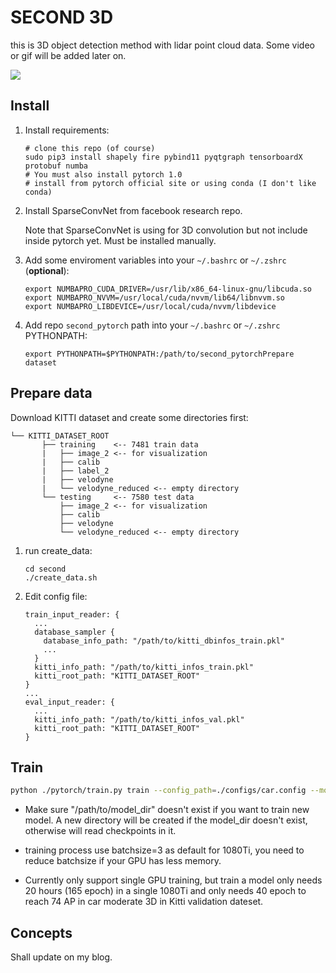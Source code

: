# SECOND 3D 
this is 3D object detection method with lidar point cloud data. Some video or gif will be added later on.

![](https://s1.ax1x.com/2018/11/07/i79lIs.gif)



## Install



1. Install requirements:

   ```shell
   # clone this repo (of course)
   sudo pip3 install shapely fire pybind11 pyqtgraph tensorboardX protobuf numba
   # You must also install pytorch 1.0
   # install from pytorch official site or using conda (I don't like conda)
   ```


2. Install SparseConvNet from facebook research repo.

   Note that SparseConvNet is using for 3D convolution but not include inside pytorch yet. Must be installed manually.



3. Add some enviroment variables into your `~/.bashrc` or `~/.zshrc` (**optional**):

   ```shell
   export NUMBAPRO_CUDA_DRIVER=/usr/lib/x86_64-linux-gnu/libcuda.so
   export NUMBAPRO_NVVM=/usr/local/cuda/nvvm/lib64/libnvvm.so
   export NUMBAPRO_LIBDEVICE=/usr/local/cuda/nvvm/libdevice
   ```

4. Add repo `second_pytorch` path into your `~/.bashrc` or `~/.zshrc` PYTHONPATH:

   ```shell
   export PYTHONPATH=$PYTHONPATH:/path/to/second_pytorchPrepare dataset
   ```



## Prepare data



Download KITTI dataset and create some directories first:

```plain
└── KITTI_DATASET_ROOT
       ├── training    <-- 7481 train data
       |   ├── image_2 <-- for visualization
       |   ├── calib
       |   ├── label_2
       |   ├── velodyne
       |   └── velodyne_reduced <-- empty directory
       └── testing     <-- 7580 test data
           ├── image_2 <-- for visualization
           ├── calib
           ├── velodyne
           └── velodyne_reduced <-- empty directory
```



1. run create_data:

   ```shell
   cd second
   ./create_data.sh
   ```

2. Edit config file:

   ```
   train_input_reader: {
     ...
     database_sampler {
       database_info_path: "/path/to/kitti_dbinfos_train.pkl"
       ...
     }
     kitti_info_path: "/path/to/kitti_infos_train.pkl"
     kitti_root_path: "KITTI_DATASET_ROOT"
   }
   ...
   eval_input_reader: {
     ...
     kitti_info_path: "/path/to/kitti_infos_val.pkl"
     kitti_root_path: "KITTI_DATASET_ROOT"
   }
   ```




## Train



```bash
python ./pytorch/train.py train --config_path=./configs/car.config --model_dir=/path/to/model_dir
```

* Make sure "/path/to/model_dir" doesn't exist if you want to train new model. A new directory will be created if the model_dir doesn't exist, otherwise will read checkpoints in it.

* training process use batchsize=3 as default for 1080Ti, you need to reduce batchsize if your GPU has less memory.

* Currently only support single GPU training, but train a model only needs 20 hours (165 epoch) in a single 1080Ti and only needs 40 epoch to reach 74 AP in car moderate 3D in Kitti validation dateset.





## Concepts

Shall update on my blog.